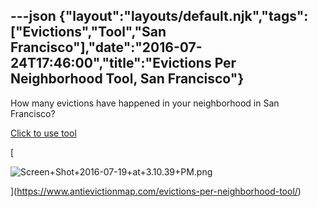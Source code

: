 ---json
{"layout":"layouts/default.njk","tags":["Evictions","Tool","San Francisco"],"date":"2016-07-24T17:46:00","title":"Evictions Per Neighborhood Tool, San Francisco"}
---

How many evictions have happened in your neighborhood in San Francisco?

[Click to use tool](https://www.antievictionmap.com/evictions-per-neighborhood-tool/)

[

![Screen+Shot+2016-07-19+at+3.10.39+PM.png](https://images.squarespace-cdn.com/content/v1/52b7d7a6e4b0b3e376ac8ea2/1514141161812-7RZP7UFQMWO1RACLEXIK/ke17ZwdGBToddI8pDm48kLvylylwJbuJsnbDkFEvN08UqsxRUqqbr1mOJYKfIPR7LoDQ9mXPOjoJoqy81S2I8N_N4V1vUb5AoIIIbLZhVYxCRW4BPu10St3TBAUQYVKcOj43EPr4VjYcgZmOs7QysfZxjE2hH9x_gkNh6A9DHs2owtztkJADelBmFmf1zWRu/Screen%2BShot%2B2016-07-19%2Bat%2B3.10.39%2BPM.png)

](https://www.antievictionmap.com/evictions-per-neighborhood-tool/)